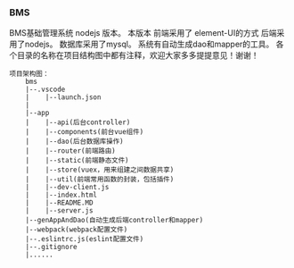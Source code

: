 ### **BMS** 

BMS基础管理系统 nodejs 版本。  本版本 前端采用了 element-UI的方式 后端采用了nodejs。  数据库采用了mysql。  系统有自动生成dao和mapper的工具。 各个目录的名称在项目结构图中都有注释，欢迎大家多多提提意见！谢谢！

```
项目架构图：
    bms
    |--.vscode
    |    |--launch.json
    | 
    |--app    
    |    |--api(后台controller)
    |    |--components(前台vue组件)    
    |    |--dao(后台数据库操作)
    |    |--router(前端路由)
    |    |--static(前端静态文件)
    |    |--store(vuex，用来组建之间数据共享)
    |    |--util(前端常用函数的封装，包括插件)
    |    |--dev-client.js
    |    |--index.html
    |    |--README.MD
    |    |--server.js
    |--genAppAndDao(自动生成后端controller和mapper) 
    |--webpack(webpack配置文件)
    |--.eslintrc.js(eslint配置文件)
    |--.gitignore
    |......
```